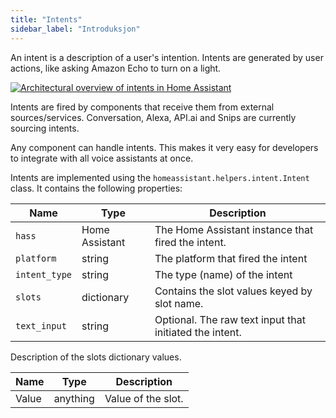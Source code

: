 ```yaml
---
title: "Intents"
sidebar_label: "Introduksjon"
---
```


An intent is a description of a user's intention. Intents are generated by user actions, like asking Amazon Echo to turn on a light.

<a href='https://docs.google.com/drawings/d/1i9AsOQNCBCaeM14QwEglZizV0lZiWKHZgroZc9izB0E/edit'>
  <img
    src='/img/en/intents/overview.png'
    alt='Architectural overview of intents in Home Assistant'
  />
</a>

Intents are fired by components that receive them from external sources/services. Conversation, Alexa, API.ai and Snips are currently sourcing intents.

Any component can handle intents. This makes it very easy for developers to integrate with all voice assistants at once.

Intents are implemented using the `homeassistant.helpers.intent.Intent` class. It contains the following properties:

| Name          | Type           | Description                                             |
| ------------- | -------------- | ------------------------------------------------------- |
| `hass`        | Home Assistant | The Home Assistant instance that fired the intent.      |
| `platform`    | string         | The platform that fired the intent                      |
| `intent_type` | string         | The type (name) of the intent                           |
| `slots`       | dictionary     | Contains the slot values keyed by slot name.            |
| `text_input`  | string         | Optional. The raw text input that initiated the intent. |

Description of the slots dictionary values.

| Name  | Type     | Description        |
| ----- | -------- | ------------------ |
| Value | anything | Value of the slot. |